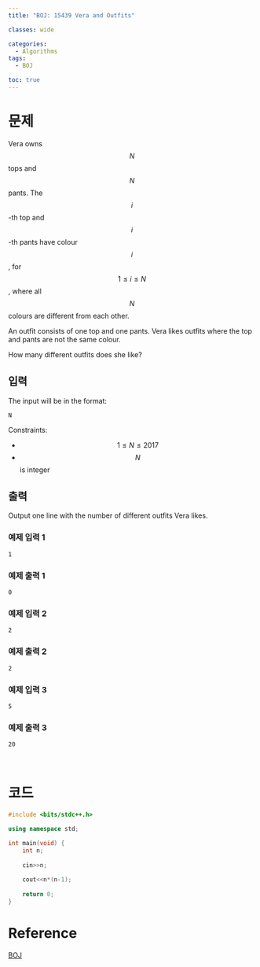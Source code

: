 ```yaml
---
title: "BOJ: 15439 Vera and Outfits"

classes: wide

categories:
  - Algorithms
tags:
  - BOJ

toc: true
---
```


# 문제

Vera owns $$N$$ tops and $$N$$ pants. The $$i$$-th top and $$i$$-th pants have colour $$i$$, for $$1 \leq i \leq N$$, where all $$N$$ colours are different from each other.

An outfit consists of one top and one pants. Vera likes outfits where the top and pants are not the same colour.

How many different outfits does she like?

## 입력

The input will be in the format:

```shell
N
```

Constraints:

* $$1 \leq N \leq 2017$$
* $$N$$ is integer

## 출력

Output one line with the number of different outfits Vera likes.

### 예제 입력 1

```shell
1
```

### 예제 출력 1

```shell
0
```

### 예제 입력 2

```shell
2
```

### 예제 출력 2

```shell
2
```

### 예제 입력 3

```shell
5
```

### 예제 출력 3

```shell
20
```

<br/>

# 코드

```cpp
#include <bits/stdc++.h>

using namespace std;

int main(void) {
    int n;
    
    cin>>n;
    
    cout<<n*(n-1);
    
    return 0;
}
```

# Reference

[BOJ](https://www.acmicpc.net/problem/15439)